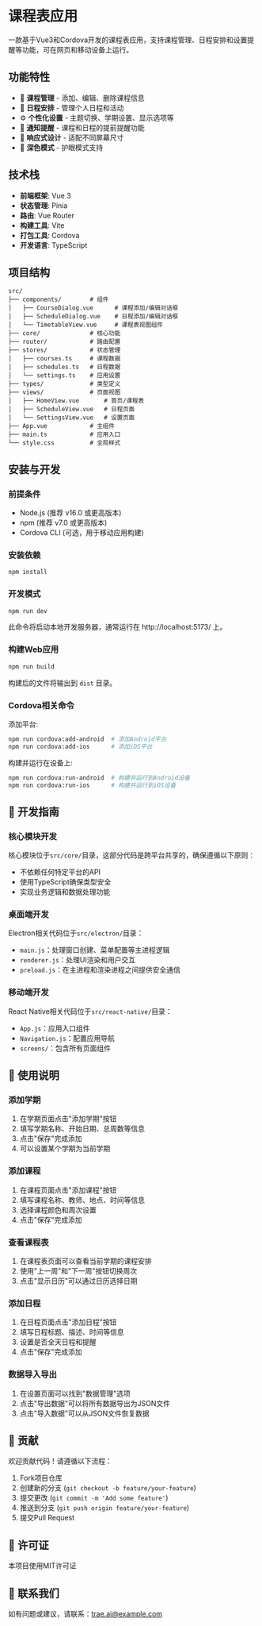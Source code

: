 
# 课程表应用

一款基于Vue3和Cordova开发的课程表应用，支持课程管理、日程安排和设置提醒等功能，可在网页和移动设备上运行。

## 功能特性

- 📅 **课程管理** - 添加、编辑、删除课程信息
- 📝 **日程安排** - 管理个人日程和活动
- ⚙️ **个性化设置** - 主题切换、学期设置、显示选项等
- 🔔 **通知提醒** - 课程和日程的提前提醒功能
- 📱 **响应式设计** - 适配不同屏幕尺寸
- 🌙 **深色模式** - 护眼模式支持

## 技术栈

- **前端框架**: Vue 3
- **状态管理**: Pinia
- **路由**: Vue Router
- **构建工具**: Vite
- **打包工具**: Cordova
- **开发语言**: TypeScript

## 项目结构

```
src/
├── components/        # 组件
│   ├── CourseDialog.vue      # 课程添加/编辑对话框
│   ├── ScheduleDialog.vue    # 日程添加/编辑对话框
│   └── TimetableView.vue     # 课程表视图组件
├── core/              # 核心功能
├── router/            # 路由配置
├── stores/            # 状态管理
│   ├── courses.ts     # 课程数据
│   ├── schedules.ts   # 日程数据
│   └── settings.ts    # 应用设置
├── types/             # 类型定义
├── views/             # 页面视图
│   ├── HomeView.vue       # 首页/课程表
│   ├── ScheduleView.vue   # 日程页面
│   └── SettingsView.vue   # 设置页面
├── App.vue            # 主组件
├── main.ts            # 应用入口
└── style.css          # 全局样式
```

## 安装与开发

### 前提条件

- Node.js (推荐 v16.0 或更高版本)
- npm (推荐 v7.0 或更高版本)
- Cordova CLI (可选，用于移动应用构建)

### 安装依赖

```bash
npm install
```

### 开发模式

```bash
npm run dev
```

此命令将启动本地开发服务器，通常运行在 http://localhost:5173/ 上。

### 构建Web应用

```bash
npm run build
```

构建后的文件将输出到 `dist` 目录。

### Cordova相关命令

添加平台:

```bash
npm run cordova:add-android  # 添加Android平台
npm run cordova:add-ios      # 添加iOS平台
```

构建并运行在设备上:

```bash
npm run cordova:run-android  # 构建并运行到Android设备
npm run cordova:run-ios      # 构建并运行到iOS设备
```

## 🔧 开发指南

### 核心模块开发
核心模块位于`src/core/`目录，这部分代码是跨平台共享的，确保遵循以下原则：
- 不依赖任何特定平台的API
- 使用TypeScript确保类型安全
- 实现业务逻辑和数据处理功能

### 桌面端开发
Electron相关代码位于`src/electron/`目录：
- `main.js`：处理窗口创建、菜单配置等主进程逻辑
- `renderer.js`：处理UI渲染和用户交互
- `preload.js`：在主进程和渲染进程之间提供安全通信

### 移动端开发
React Native相关代码位于`src/react-native/`目录：
- `App.js`：应用入口组件
- `Navigation.js`：配置应用导航
- `screens/`：包含所有页面组件

## 📝 使用说明

### 添加学期
1. 在学期页面点击"添加学期"按钮
2. 填写学期名称、开始日期、总周数等信息
3. 点击"保存"完成添加
4. 可以设置某个学期为当前学期

### 添加课程
1. 在课程页面点击"添加课程"按钮
2. 填写课程名称、教师、地点、时间等信息
3. 选择课程颜色和周次设置
4. 点击"保存"完成添加

### 查看课程表
1. 在课程表页面可以查看当前学期的课程安排
2. 使用"上一周"和"下一周"按钮切换周次
3. 点击"显示日历"可以通过日历选择日期

### 添加日程
1. 在日程页面点击"添加日程"按钮
2. 填写日程标题、描述、时间等信息
3. 设置是否全天日程和提醒
4. 点击"保存"完成添加

### 数据导入导出
1. 在设置页面可以找到"数据管理"选项
2. 点击"导出数据"可以将所有数据导出为JSON文件
3. 点击"导入数据"可以从JSON文件恢复数据

## 🤝 贡献

欢迎贡献代码！请遵循以下流程：
1. Fork项目仓库
2. 创建新的分支 (`git checkout -b feature/your-feature`)
3. 提交更改 (`git commit -m 'Add some feature'`)
4. 推送到分支 (`git push origin feature/your-feature`)
5. 提交Pull Request

## 📄 许可证

本项目使用MIT许可证

## 📧 联系我们

如有问题或建议，请联系：trae.ai@example.com
